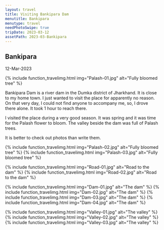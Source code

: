 ```yaml
---
layout: travel
title: Visiting Bankipara Dam
menutitle: Bankipara
menutype: travel
needPhotoSwipe: true
tripDate: 2023-03-12
assetPath: 2023-03-Bankipara
---
```


## Bankipara
12-Mar-2023


{% include function_travelimg.html img="Palash-01.jpg" alt="Fully bloomed tree" %}

Bankipara Dam is a river dam in the Dumka district of Jharkhand. It is close to my home town. I just wanted to visit the place for apparently no reason. On that very day, I could not find anyone to accompany me, so, I drove there alone. It took 1 hour to reach there.

I visited the place during a very good season. It was spring and it was time for the Palash flower to bloom. The valley beside the dam was full of Palash trees.

It is better to check out photos than write them.


{% include function_travelimg.html img="Palash-02.jpg" alt="Fully bloomed tree" %}
{% include function_travelimg.html img="Palash-03.jpg" alt="Fully bloomed tree" %}

{% include function_travelimg.html img="Road-01.jpg" alt="Road to the dam" %}
{% include function_travelimg.html img="Road-02.jpg" alt="Road to the dam" %}


{% include function_travelimg.html img="Dam-01.jpg" alt="The dam" %}
{% include function_travelimg.html img="Dam-02.jpg" alt="The dam" %}
{% include function_travelimg.html img="Dam-03.jpg" alt="The dam" %}
{% include function_travelimg.html img="Dam-04.jpg" alt="The dam" %}


{% include function_travelimg.html img="Valley-01.jpg" alt="The valley" %}
{% include function_travelimg.html img="Valley-02.jpg" alt="The valley" %}
{% include function_travelimg.html img="Valley-03.jpg" alt="The valley" %}

